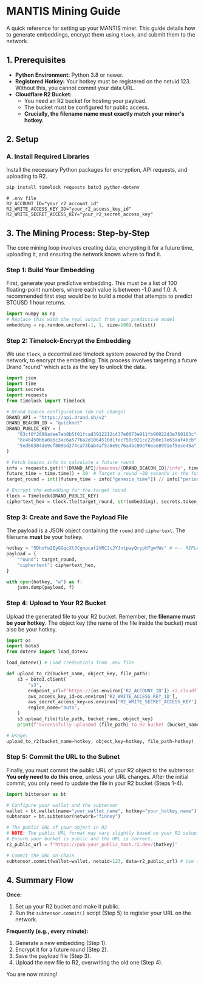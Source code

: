 # MANTIS Mining Guide

A quick reference for setting up your MANTIS miner. This guide details how to generate embeddings, encrypt them using `tlock`, and submit them to the network.

## 1. Prerequisites

- **Python Environment:** Python 3.8 or newer.
- **Registered Hotkey:** Your hotkey must be registered on the netuid 123. Without this, you cannot commit your data URL.
- **Cloudflare R2 Bucket:**
    - You need an R2 bucket for hosting your payload.
    - The bucket must be configured for public access.
    - **Crucially, the filename name must exactly match your miner's hotkey.**

## 2. Setup

### A. Install Required Libraries
Install the necessary Python packages for encryption, API requests, and uploading to R2.
```bash
pip install timelock requests boto3 python-dotenv
```


```env
# .env file
R2_ACCOUNT_ID="your_r2_account_id"
R2_WRITE_ACCESS_KEY_ID="your_r2_access_key_id"
R2_WRITE_SECRET_ACCESS_KEY="your_r2_secret_access_key"
```

## 3. The Mining Process: Step-by-Step

The core mining loop involves creating data, encrypting it for a future time, uploading it, and ensuring the network knows where to find it.

### Step 1: Build Your Embedding
First, generate your predictive embedding. This must be a list of 100 floating-point numbers, where each value is between -1.0 and 1.0. 
A recommended first step would be to build a model that attempts to predict BTCUSD 1 hour returns.

```python
import numpy as np
# Replace this with the real output from your predictive model
embedding = np.random.uniform(-1, 1, size=100).tolist()
```

### Step 2: Timelock-Encrypt the Embedding
We use `tlock`, a decentralized timelock system powered by the Drand network, to encrypt the embedding. This process involves targeting a future Drand "round" which acts as the key to unlock the data.

```python
import json
import time
import secrets
import requests
from timelock import Timelock

# Drand beacon configuration (do not change)
DRAND_API = "https://api.drand.sh/v2"
DRAND_BEACON_ID = "quicknet"
DRAND_PUBLIC_KEY = (
    "83cf0f2896adee7eb8b5f01fcad3912212c437e0073e911fb90022d3e760183c"
    "8c4b450b6a0a6c3ac6a5776a2d1064510d1fec758c921cc22b0e17e63aaf4bcb"
    "5ed66304de9cf809bd274ca73bab4af5a6e9c76a4bc09e76eae8991ef5ece45a"
)

# Fetch beacon info to calculate a future round
info = requests.get(f"{DRAND_API}/beacons/{DRAND_BEACON_ID}/info", timeout=10).json()
future_time = time.time() + 30  # Target a round ~30 seconds in the future
target_round = int((future_time - info["genesis_time"]) // info["period"])

# Encrypt the embedding for the target round
tlock = Timelock(DRAND_PUBLIC_KEY)
ciphertext_hex = tlock.tle(target_round, str(embedding), secrets.token_bytes(32)).hex()
```

### Step 3: Create and Save the Payload File
The payload is a JSON object containing the `round` and `ciphertext`. The filename **must** be your hotkey.

```python
hotkey = "5DhoYw2EyGGqcXt3Cgnpcaf2VRCJcJYJntpwyQryphTgmYWs" # <-- REPLACE WITH YOUR HOTKEY
payload = {
    "round": target_round,
    "ciphertext": ciphertext_hex,
}

with open(hotkey, "w") as f:
    json.dump(payload, f)
```

### Step 4: Upload to Your R2 Bucket
Upload the generated file to your R2 bucket. Remember, the **filename must be your hotkey**. The object key (the name of the file inside the bucket) must also be your hotkey.

```python
import os
import boto3
from dotenv import load_dotenv

load_dotenv() # Load credentials from .env file

def upload_to_r2(bucket_name, object_key, file_path):
    s3 = boto3.client(
        "s3",
        endpoint_url=f"https://{os.environ['R2_ACCOUNT_ID']}.r2.cloudflarestorage.com",
        aws_access_key_id=os.environ['R2_WRITE_ACCESS_KEY_ID'],
        aws_secret_access_key=os.environ['R2_WRITE_SECRET_ACCESS_KEY'],
        region_name="auto",
    )
    s3.upload_file(file_path, bucket_name, object_key)
    print(f"Successfully uploaded {file_path} to R2 bucket {bucket_name}.")

# Usage:
upload_to_r2(bucket_name=hotkey, object_key=hotkey, file_path=hotkey)
```

### Step 5: Commit the URL to the Subnet
Finally, you must commit the public URL of your R2 object to the subtensor. **You only need to do this once**, unless your URL changes. After the initial commit, you only need to update the file in your R2 bucket (Steps 1-4).

```python
import bittensor as bt

# Configure your wallet and the subtensor
wallet = bt.wallet(name="your_wallet_name", hotkey="your_hotkey_name")
subtensor = bt.subtensor(network="finney")

# The public URL of your object in R2
# NOTE: The public URL format may vary slightly based on your R2 setup.
# Ensure your bucket is public and the URL is correct.
r2_public_url = f"https://pub-your_public_hash.r2.dev/{hotkey}" 

# Commit the URL on-chain
subtensor.commit(wallet=wallet, netuid=123, data=r2_public_url) # Use the correct netuid
```

## 4. Summary Flow

**Once:**
1.  Set up your R2 bucket and make it public.
2.  Run the `subtensor.commit()` script (Step 5) to register your URL on the network.

**Frequently (e.g., every minute):**
1.  Generate a new embedding (Step 1).
2.  Encrypt it for a future round (Step 2).
3.  Save the payload file (Step 3).
4.  Upload the new file to R2, overwriting the old one (Step 4).

You are now mining!
